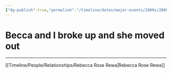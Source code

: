 ```yaml
---
{"dg-publish":true,"permalink":"/timeline/dates/major-events/2000s/2006-12-12-120000/","dgHomeLink":true,"dgPassFrontmatter":false}
---
```


# Becca and I broke up and she moved out


---

[[Timeline/People/Relationships/Rebecca Rose Rewa|Rebecca Rose Rewa]]
